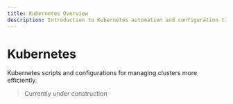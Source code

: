 ```yaml
---
title: Kubernetes Overview
description: Introduction to Kubernetes automation and configuration tips.
---
```


# Kubernetes

Kubernetes scripts and configurations for managing clusters more efficiently.

> Currently under construction
